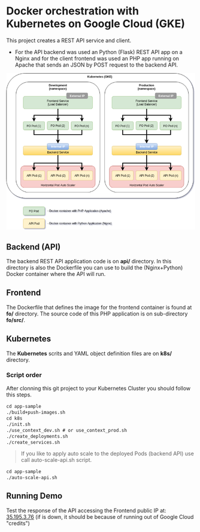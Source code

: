 # Docker orchestration with Kubernetes on Google Cloud (GKE)
This project creates a REST API service and client.
* For the API backend was used an Python (Flask) REST API app on a Nginx and for the client frontend was used an PHP app running on Apache that sends an JSON by POST request to the backend API.

![Project Arquitecture](./k8s.png)

## Backend (API)
The backend REST API application code is on **api/** directory. In this directory is also the Dockerfile you can use to build the (Nginx+Python) Docker container where the API will run.

## Frontend
The Dockerfile that defines the image for the frontend container is found at **fo/** directory. The source code of this PHP application is on sub-directory **fo/src/**.

## Kubernetes 
The **Kubernetes** scrits and YAML object definition files are on **k8s/** directory.

### Script order
After clonning this git project to your Kubernetes Cluster you should follow this steps.

```
cd app-sample
./build+push-images.sh
cd k8s
./init.sh
./use_context_dev.sh # or use_context_prod.sh
./create_deployments.sh
./create_services.sh
```
> If you like to apply auto scale to the deployed Pods (backend API) use call auto-scale-api.sh script.
```
cd app-sample
./auto-scale-api.sh
```

## Running Demo
Test the response of the API accessing the Frontend public IP at: [35.195.3.76](http://35.195.3.76) (if is down, it should be because of running out of Google Cloud "credits")

